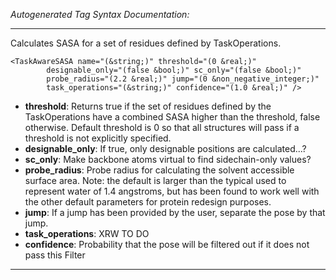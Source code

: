_Autogenerated Tag Syntax Documentation:_

---
Calculates SASA for a set of residues defined by TaskOperations.

```
<TaskAwareSASA name="(&string;)" threshold="(0 &real;)"
        designable_only="(false &bool;)" sc_only="(false &bool;)"
        probe_radius="(2.2 &real;)" jump="(0 &non_negative_integer;)"
        task_operations="(&string;)" confidence="(1.0 &real;)" />
```

-   **threshold**: Returns true if the set of residues defined by the TaskOperations have a combined SASA higher than the threshold, false otherwise. Default threshold is 0 so that all structures will pass if a threshold is not explicitly specified.
-   **designable_only**: If true, only designable positions are calculated...?
-   **sc_only**: Make backbone atoms virtual to find sidechain-only values?
-   **probe_radius**: Probe radius for calculating the solvent accessible surface area. Note: the default is larger than the typical used to represent water of 1.4 angstroms, but has been found to work well with the other default parameters for protein redesign purposes.
-   **jump**: If a jump has been provided by the user, separate the pose by that jump.
-   **task_operations**: XRW TO DO
-   **confidence**: Probability that the pose will be filtered out if it does not pass this Filter

---
